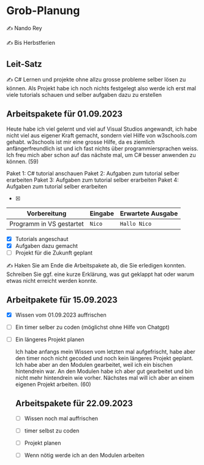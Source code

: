 # Grob-Planung

✍️ Nando Rey

✍️ Bis Herbstferien

## Leit-Satz

✍️ C# Lernen und projekte ohne allzu grosse probleme selber lösen zu können. Als Projekt habe ich noch nichts festgelegt also werde ich erst mal viele tutorials schauen und selber aufgaben dazu zu erstellen

## Arbeitspakete für 01.09.2023

Heute habe ich viel gelernt und viel auf Visual  Studios angewandt, ich habe nicht viel aus eigener Kraft gemacht, sondern viel Hilfe von w3schools.com gehabt. w3schools ist mir eine grosse Hilfe, da es ziemlich anfängerfreundlich ist und ich fast nichts über programmiersprachen weiss. Ich freu mich aber schon auf das nächste mal, um C# besser anwenden zu können. (59)
   
   Paket 1: C# tutorial anschauen
   Paket 2: Aufgaben zum tutorial selber erarbeiten
   Paket 3: Aufgaben zum tutorial selber erarbeiten
   Paket 4: Aufgaben zum tutorial selber erarbeiten
 
- [x] 

| Vorbereitung             | Eingabe | Erwartete Ausgabe |
| ------------------------ | ------- | ----------------- |
| Programm in VS gestartet | `Nico`  | `Hallo Nico`      |

- [x] Tutorials angeschaut
- [x] Aufgaben dazu gemacht
- [ ] Projekt für die Zukunft geplant

✍️  Haken Sie am Ende die Arbeitspakete ab, die Sie erledigen konnten. Schreiben Sie ggf. eine kurze Erklärung, was gut geklappt hat oder warum etwas nicht erreicht werden konnte.


## Arbeitpakete für 15.09.2023

- [x] Wissen vom 01.09.2023 auffrischen
- [ ] Ein timer selber zu coden (möglichst ohne Hilfe von Chatgpt)
- [ ] Ein längeres Projekt planen


  Ich habe anfangs mein Wissen vom letzten mal aufgefrischt, habe aber den timer noch nicht gecoded und noch kein längeres Projekt geplant. Ich habe 
  aber an den Modulen gearbeitet, weil ich ein bischen hintendrein war. An den Modulen habe ich aber gut gearbeitet und bin nicht mehr hintendrein 
  wie vorher. Nächstes mal will ich aber an einem eigenen Projekt arbeiten. (60)


  ## Arbeitspakete für 22.09.2023

  - [ ] Wissen noch mal auffrischen
  - [ ] timer selbst zu coden
  - [ ] Projekt planen
  - [ ] Wenn nötig werde ich an den Modulen arbeiten
















